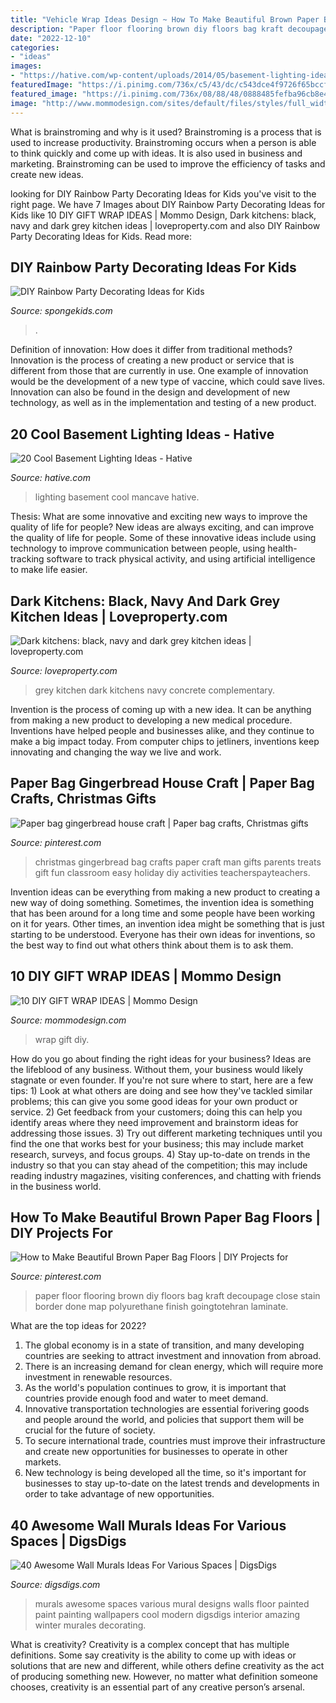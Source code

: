 ```yaml
---
title: "Vehicle Wrap Ideas Design ~ How To Make Beautiful Brown Paper Bag Floors"
description: "Paper floor flooring brown diy floors bag kraft decoupage close stain border done map polyurethane finish goingtotehran laminate"
date: "2022-12-10"
categories:
- "ideas"
images:
- "https://hative.com/wp-content/uploads/2014/05/basement-lighting-ideas/17-mancave-lighting.jpg"
featuredImage: "https://i.pinimg.com/736x/c5/43/dc/c543dce4f9726f65bccfd93d67dccffb.jpg"
featured_image: "https://i.pinimg.com/736x/08/88/48/0888485fefba96cb8e403899b81f1df2.jpg"
image: "http://www.mommodesign.com/sites/default/files/styles/full_width/public/images/gallery/1530/giftwrap4.jpg?itok=Y-um-7ds"
---
```



What is brainstroming and why is it used?
Brainstroming is a process that is used to increase productivity. Brainstroming occurs when a person is able to think quickly and come up with ideas. It is also used in business and marketing. Brainstroming can be used to improve the efficiency of tasks and create new ideas.

	

		
looking for DIY Rainbow Party Decorating Ideas for Kids you've visit to the right page. We have 7 Images about DIY Rainbow Party Decorating Ideas for Kids like 10 DIY GIFT WRAP IDEAS | Mommo Design, Dark kitchens: black, navy and dark grey kitchen ideas | loveproperty.com and also DIY Rainbow Party Decorating Ideas for Kids. Read more:
		
    
## DIY Rainbow Party Decorating Ideas For Kids

<img loading=lazy src="https://spongekids.com/wp-content/uploads/2014/11/diy-rainbow-party-decorating-ideas/5-rainbow-table-decor.jpg" onerror="this.onerror=null;this.src='https://tse4.mm.bing.net/th?id=OIP.nMuxdESfSZj1uaUReL2v-AHaLI&amp;pid=15.1';" alt="DIY Rainbow Party Decorating Ideas for Kids">

_Source: spongekids.com_

>. 

	

Definition of innovation: How does it differ from traditional methods?
Innovation is the process of creating a new product or service that is different from those that are currently in use. One example of innovation would be the development of a new type of vaccine, which could save lives. Innovation can also be found in the design and development of new technology, as well as in the implementation and testing of a new product.

    
## 20 Cool Basement Lighting Ideas - Hative

<img loading=lazy src="https://hative.com/wp-content/uploads/2014/05/basement-lighting-ideas/17-mancave-lighting.jpg" onerror="this.onerror=null;this.src='https://tse4.mm.bing.net/th?id=OIP.Lv5P2XWwy28z3Ls7FBCDywHaJ4&amp;pid=15.1';" alt="20 Cool Basement Lighting Ideas - Hative">

_Source: hative.com_

>lighting basement cool mancave hative. 

	

Thesis: What are some innovative and exciting new ways to improve the quality of life for people?
New ideas are always exciting, and can improve the quality of life for people. Some of these innovative ideas include using technology to improve communication between people, using health-tracking software to track physical activity, and using artificial intelligence to make life easier.

    
## Dark Kitchens: Black, Navy And Dark Grey Kitchen Ideas | Loveproperty.com

<img loading=lazy src="https://loveincorporated.blob.core.windows.net/contentimages/gallery/6ecf3e16-f2d8-4d51-9ff0-759c3f3f6126-Integra-Meteor-Grey_magnet.jpg" onerror="this.onerror=null;this.src='https://tse1.mm.bing.net/th?id=OIP.OkJwDYMFho_RePrwMg0DlwHaE7&amp;pid=15.1';" alt="Dark kitchens: black, navy and dark grey kitchen ideas | loveproperty.com">

_Source: loveproperty.com_

>grey kitchen dark kitchens navy concrete complementary. 

	

Invention is the process of coming up with a new idea. It can be anything from making a new product to developing a new medical procedure. Inventions have helped people and businesses alike, and they continue to make a big impact today. From computer chips to jetliners, inventions keep innovating and changing the way we live and work.

    
## Paper Bag Gingerbread House Craft | Paper Bag Crafts, Christmas Gifts

<img loading=lazy src="https://i.pinimg.com/736x/08/88/48/0888485fefba96cb8e403899b81f1df2.jpg" onerror="this.onerror=null;this.src='https://tse2.mm.bing.net/th?id=OIP.EOVCMdLbUOgx6YFKChnX5wHaL2&amp;pid=15.1';" alt="Paper bag gingerbread house craft | Paper bag crafts, Christmas gifts">

_Source: pinterest.com_

>christmas gingerbread bag crafts paper craft man gifts parents treats gift fun classroom easy holiday diy activities teacherspayteachers. 

	

Invention ideas can be everything from making a new product to creating a new way of doing something. Sometimes, the invention idea is something that has been around for a long time and some people have been working on it for years. Other times, an invention idea might be something that is just starting to be understood. Everyone has their own ideas for inventions, so the best way to find out what others think about them is to ask them.

    
## 10 DIY GIFT WRAP IDEAS | Mommo Design

<img loading=lazy src="http://www.mommodesign.com/sites/default/files/styles/full_width/public/images/gallery/1530/giftwrap4.jpg?itok=Y-um-7ds" onerror="this.onerror=null;this.src='https://tse1.mm.bing.net/th?id=OIP.jC3MpvjlW0Ef15du5e3KYgHaJP&amp;pid=15.1';" alt="10 DIY GIFT WRAP IDEAS | Mommo Design">

_Source: mommodesign.com_

>wrap gift diy. 

	

How do you go about finding the right ideas for your business?
Ideas are the lifeblood of any business. Without them, your business would likely stagnate or even founder. If you're not sure where to start, here are a few tips: 1) Look at what others are doing and see how they've tackled similar problems; this can give you some good ideas for your own product or service. 2) Get feedback from your customers; doing this can help you identify areas where they need improvement and brainstorm ideas for addressing those issues. 3) Try out different marketing techniques until you find the one that works best for your business; this may include market research, surveys, and focus groups. 4) Stay up-to-date on trends in the industry so that you can stay ahead of the competition; this may include reading industry magazines, visiting conferences, and chatting with friends in the business world.

    
## How To Make Beautiful Brown Paper Bag Floors | DIY Projects For

<img loading=lazy src="https://i.pinimg.com/736x/c5/43/dc/c543dce4f9726f65bccfd93d67dccffb.jpg" onerror="this.onerror=null;this.src='https://tse3.mm.bing.net/th?id=OIP.mF3lpUtrPlzhbOSpl-6jTQHaJ6&amp;pid=15.1';" alt="How to Make Beautiful Brown Paper Bag Floors | DIY Projects for">

_Source: pinterest.com_

>paper floor flooring brown diy floors bag kraft decoupage close stain border done map polyurethane finish goingtotehran laminate. 

	

What are the top ideas for 2022?
1. The global economy is in a state of transition, and many developing countries are seeking to attract investment and innovation from abroad.
2. There is an increasing demand for clean energy, which will require more investment in renewable resources.
3. As the world's population continues to grow, it is important that countries provide enough food and water to meet demand.
4. Innovative transportation technologies are essential forivering goods and people around the world, and policies that support them will be crucial for the future of society.
5. To secure international trade, countries must improve their infrastructure and create new opportunities for businesses to operate in other markets.
6. New technology is being developed all the time, so it's important for businesses to stay up-to-date on the latest trends and developments in order to take advantage of new opportunities.

    
## 40 Awesome Wall Murals Ideas For Various Spaces | DigsDigs

<img loading=lazy src="http://www.digsdigs.com/photos/awesome-wall-murals-ideas-for-various-spaces-4.jpg" onerror="this.onerror=null;this.src='https://tse4.mm.bing.net/th?id=OIP.SukDT4EuyKaWO3o3_fMpPAHaLH&amp;pid=15.1';" alt="40 Awesome Wall Murals Ideas For Various Spaces | DigsDigs">

_Source: digsdigs.com_

>murals awesome spaces various mural designs walls floor painted paint painting wallpapers cool modern digsdigs interior amazing winter murales decorating. 

	

What is creativity?
Creativity is a complex concept that has multiple definitions. Some say creativity is the ability to come up with ideas or solutions that are new and different, while others define creativity as the act of producing something new. However, no matter what definition someone chooses, creativity is an essential part of any creative person’s arsenal.

